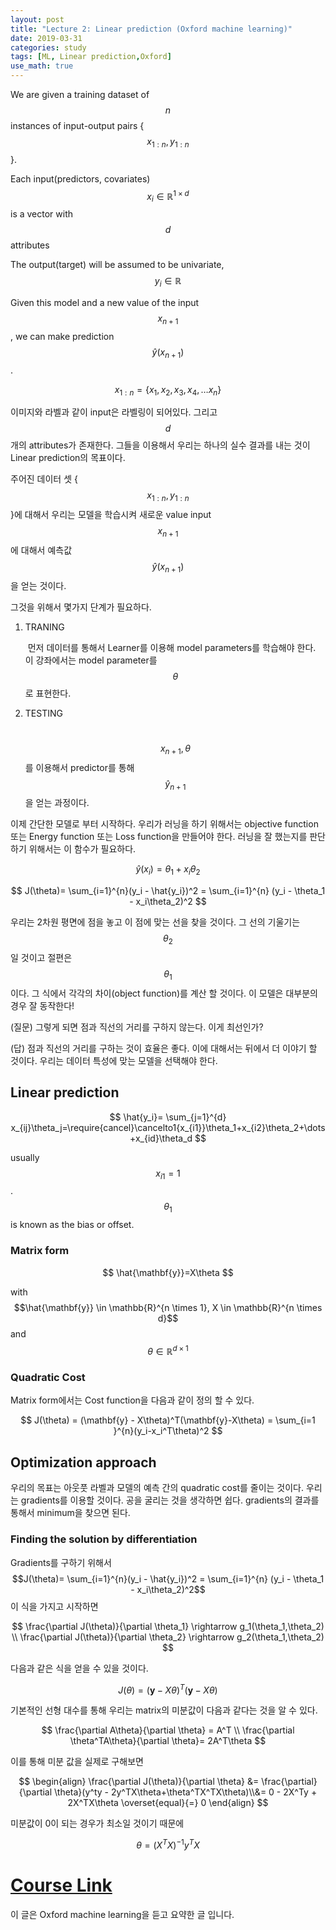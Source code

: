 ```yaml
---
layout: post
title: "Lecture 2: Linear prediction (Oxford machine learning)"
date: 2019-03-31
categories: study
tags: [ML, Linear prediction,Oxford]
use_math: true
---
```


We are given a training dataset of $$n$$ instances of input-output pairs {$${x_{1:n},y_{1:n}}​$$}. 

Each input(predictors, covariates) $$x_i \in\mathbb{R}^{1 \times d}$$  is a vector with $$d​$$ attributes

The output(target) will be assumed to be univariate, $$y_i \in \mathbb{R}$$ 

Given this model and a new value of the input $$x_{n+1}$$, we can make prediction $$\hat{y}(x_{n+1})$$.


$$
x_{1:n}=\{x_1,x_2,x_3,x_4, \dots x_n\}
$$


이미지와 라벨과 같이 input은 라벨링이 되어있다. 그리고 $$d$$개의 attributes가 존재한다. 그들을 이용해서 우리는 하나의 실수 결과를 내는 것이 Linear prediction의 목표이다.

주어진 데이터 셋 {$${x_{1:n},y_{1:n}}$$}에 대해서 우리는 모델을 학습시켜 새로운 value input $$x_{n+1}$$에 대해서 예측값 $$\hat{y}(x_{n+1})$$을 얻는 것이다.



그것을 위해서 몇가지 단계가 필요하다. 

1. TRANING

   ​	먼저 데이터를 통해서 Learner를 이용해 model parameters를 학습해야 한다. 이 강좌에서는 model parameter를 $$\theta$$로 표현한다.

2. TESTING

   ​	$$x_{n+1},\theta$$를 이용해서 predictor를 통해 $$\hat{y}_{n+1}$$을 얻는 과정이다.

이제 간단한 모델로 부터 시작하다. 우리가 러닝을 하기 위해서는 objective function 또는 Energy function 또는 Loss function을 만들어야 한다. 러닝을 잘 했는지를 판단하기 위해서는 이 함수가 필요하다. 


$$
\hat{y}(x_i) = \theta_1 + x_i\theta_2
$$

$$
J(\theta)= \sum_{i=1}^{n}(y_i - \hat{y_i})^2 = \sum_{i=1}^{n} (y_i - \theta_1 - x_i\theta_2)^2
$$



우리는 2차원 평면에 점을 놓고 이 점에 맞는 선을 찾을 것이다.  그 선의 기울기는 $$\theta_2$$일 것이고 절편은 $$\theta_1$$이다.  그 식에서 각각의 차이(object function)를 계산 할 것이다. 이 모델은 대부분의 경우 잘 동작한다! 

(질문) 그렇게 되면 점과 직선의 거리를 구하지 않는다. 이게 최선인가?

(답) 점과 직선의 거리를 구하는 것이 효율은 좋다. 이에 대해서는 뒤에서 더 이야기 할 것이다. 우리는 데이터 특성에 맞는 모델을 선택해야 한다. 

## Linear prediction


$$
\hat{y_i}= \sum_{j=1}^{d} x_{ij}\theta_j=\require{cancel}\cancelto1{x_{i1}}\theta_1+x_{i2}\theta_2+\dots+x_{id}\theta_d
$$


usually $$x_{i1}=1$$. $$\theta_1​$$ is known as the bias or offset. 

### Matrix form

$$
\hat{\mathbf{y}}=X\theta
$$

with $$\hat{\mathbf{y}} \in \mathbb{R}^{n \times 1}, X \in \mathbb{R}^{n \times d}$$ and $$\theta \in \mathbb{R}^{d \times 1}​$$ 

### Quadratic Cost

Matrix form에서는 Cost function을 다음과 같이 정의 할 수 있다. 


$$
J(\theta)  = (\mathbf{y} - X\theta)^T(\mathbf{y}-X\theta) = \sum_{i=1
}^{n}(y_i-x_i^T\theta)^2
$$

## Optimization approach

우리의 목표는  아웃풋 라벨과 모델의 예측 간의 quadratic cost를 줄이는 것이다. 우리는 gradients를 이용할 것이다. 공을 굴리는 것을 생각하면 쉽다. gradients의 결과를 통해서 minimum을 찾으면 된다.

### Finding the solution by differentiation

Gradients를 구하기 위해서  $$J(\theta)= \sum_{i=1}^{n}(y_i - \hat{y_i})^2 = \sum_{i=1}^{n} (y_i - \theta_1 - x_i\theta_2)^2​$$ 이 식을 가지고 시작하면 


$$
\frac{\partial J(\theta)}{\partial \theta_1} \rightarrow g_1(\theta_1,\theta_2) \\
\frac{\partial J(\theta)}{\partial \theta_2} \rightarrow g_2(\theta_1,\theta_2)
$$


다음과 같은 식을 얻을 수 있을 것이다. 


$$
J(\theta)  = (\mathbf{y} - X\theta)^T(\mathbf{y}-X\theta)
$$


기본적인 선형 대수를 통해 우리는 matrix의 미분값이 다음과 같다는 것을 알 수 있다.


$$
\frac{\partial A\theta}{\partial \theta} = A^T \\
\frac{\partial \theta^TA\theta}{\partial \theta}= 2A^T\theta
$$


이를 통해 미분 값을 실제로 구해보면


$$
\begin{align}
\frac{\partial J(\theta)}{\partial \theta} &= \frac{\partial}{\partial \theta}(y^ty - 2y^TX\theta+\theta^TX^TX\theta)\\&= 0 - 2X^Ty + 2X^TX\theta \overset{equal}{=} 0
\end{align}
$$


미분값이 0이 되는 경우가 최소일 것이기 때문에


$$
\theta =(X^TX)^{-1}y^TX
$$

# [Course Link](<https://www.cs.ox.ac.uk/people/nando.defreitas/machinelearning/>)

이 글은 Oxford machine learning을 듣고 요약한 글 입니다. 